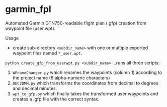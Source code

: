 # garmin_fpl
Automated Garmin GTN750-readable flight plan (.gfp) creation from waypoint file (user.wpt).

Usage
* create sub-directory `<subdir_name>` with one or multiple exported waypoint files named `*_user.wpt`. 

`python create_gfp_from_userwpt.py <subdir_name>`
...runs all three scripts:
1) `WPnameChanger.py` which renames the waypoints (column 1) according to the project name (6 alpha-numeric characters)
2) `DEC2DMM.py` which transforms the coordinates from decimal to degrees and decimal minutes.
3) `wpt_to_gfp.py` which finally takes the transformed user waypoints and creates a .gfp file with the correct syntax.

   
